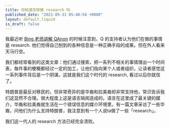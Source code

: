 ```yaml
---
title: 你知道怎样做 research 吗
published_date: "2021-05-31 05:48:54 +0000"
layout: default.liquid
is_draft: false
---
```

我最近听 [Bing 老师讲解 QAnon](https://lunhuan.fm/episodes/15) 的时候注意到，Q 的支持者认为他们在做的事情是 research. 他们觉得自己刨到的各种信息是一种正确手段的成果。但在外人看来天马行空。

我们都经常看到的这类文章：他们通过搜索，把一系列不相关的事情理出一个时间表，每件事的梗概都经过一定的加工，让他们指向某个人或者组织，让读者感觉这一系列事件背后是一个阴谋。这就是我们这个时代的 research, 看过以后你就信了。

特朗普是最反对移民的，但非常奇异的是华裔和拉美裔却非常支持他，常识告诉我们这显然不合理。很大程度上这是语言隔阂造成的。语言在这里成了最关键的媒介，华裔和拉美裔就生活在一个错误信息的媒介环境里。有一篇文章采访了一些华裔，问他们为什么支持特朗普，我注意到有一个人说ta做了一些「research」。

我们这一代人的 research 方法已经完全溃败。
